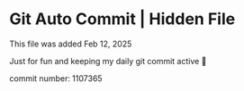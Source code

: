 # Git Auto Commit | Hidden File

This file was added Feb 12, 2025

Just for fun and keeping my daily git commit active 🤪

commit number: 1107365

